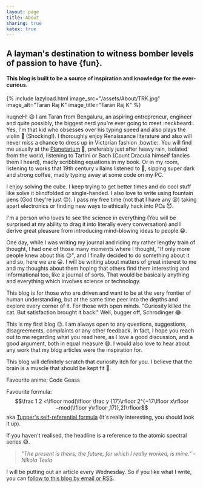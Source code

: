 ```yaml
---
layout: page
title: About
sharing: true
katex: true
---
```


## A layman's destination to witness bomber levels of passion to have {fun}.
#### This blog is built to be a source of inspiration and knowledge for the ever-curious.

{% include lazyload.html image_src="/assets/About/TRK.jpg" image_alt="Taran Raj K" image_title="Taran Raj K" %}

nuqneH! :smiley: I am Taran from Bengaluru, an aspiring entrepreneur, engineer and quite possibly, the biggest nerd you're ever going to meet :neckbeard:. Yes, I'm that kid who obsesses over his typing speed and also plays the violin :violin: (Shocking!). I thoroughly enjoy Renaissance literature and also will never miss a chance to dress up in Victorian fashion :bowtie:. You will find me usually at the [Planetarium](https://taralaya.org/) :milky_way:, preferably just after heavy rain, isolated from the world, listening to Tartini or Bach (Count Dracula himself fancies them I heard), madly scribbling equations in my book. Or in my room, listening to works that 19th century villains listened to :ghost:, sipping super dark and strong coffee, madly typing away at some code on my PC.

I enjoy solving the cube. I keep trying to get better times and do cool stuff like solve it blindfolded or single-handed. I also love to write using fountain pens (God they're just :heart_eyes:). I pass my free time (not that I have any :tired_face:) taking apart electronics or finding new ways to ethically hack into PCs :smiling_imp:.

I'm a person who loves to see the science in everything (You will be surprised at my ability to drag it into literally every conversation) and I derive great pleasure from introducing mind-blowing ideas to people :grin:. 

One day, while I was writing my journal and riding my rather lengthy train of thought, I had one of those many moments where I thought, "If only more people knew about this :confused:", and I finally decided to do something about it and so, here we are :grinning:. I will be writing about matters of great interest to me and my thoughts about them hoping that others find them interesting and informational too, like a journal of sorts. That would be basically anything and everything which involves science or technology.

This blog is for those who are driven and want to be at the very frontier of human understanding, but at the same time peer into the depths and explore every corner of it. For those with open minds. "Curiosity killed the cat. But satisfaction brought it back." Well, bugger off, Schrodinger :joy:.

This is my first blog :neutral_face:. I am always open to any questions, suggestions, disagreements, complaints or any other feedback. In fact, I hope you reach out to me regarding what you read here, as I love a good discussion, and a good argument, both in equal measure :smile:. I would also love to hear about any work that my blog articles were the inspiration for.

This blog will definitely scratch that curiosity itch for you. I believe that the brain is a muscle that should be kept fit :muscle:.

Favourite anime: Code Geass

Favourite formula: $$\frac 1 2​ <\lfloor mod(\lfloor \frac y {17}\rfloor 2^{−17\lfloor x\rfloor −mod(\lfloor y\rfloor ,17)},2)\rfloor$$ aka [Tupper's self-referential formula](https://en.wikipedia.org/wiki/Tupper%27s_self-referential_formula) (It's really interesting, you should look it up).

If you haven't realised, the headline is a reference to the atomic spectral series :sweat_smile:.

> *"The present is theirs; the future, for which I really worked, is mine." -Nikola Tesla*

I will be putting out an article every Wednesday. So if you like what I write, you can [follow to this blog by email or RSS](/follow-this-blog/).